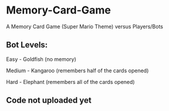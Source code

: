 # Memory-Card-Game
A Memory Card Game (Super Mario Theme) versus Players/Bots

Bot Levels:
-
Easy - Goldfish (no memory)

Medium - Kangaroo (remembers half of the cards opened)

Hard - Elephant (remembers all of the cards opened)

Code not uploaded yet
-
